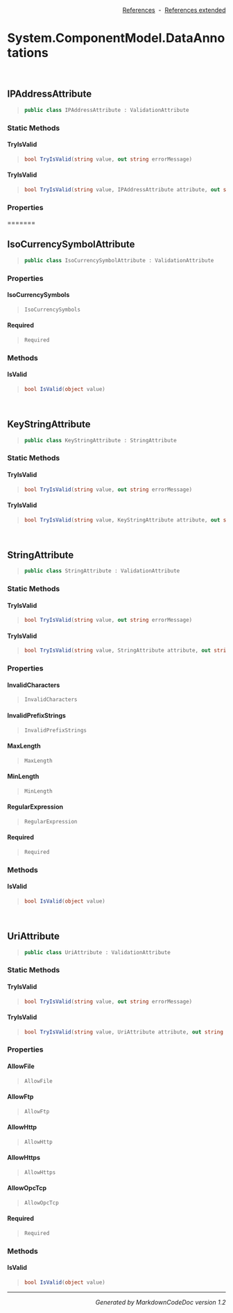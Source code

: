<div style='text-align: right'>

[References](Index.md)&nbsp;&nbsp;-&nbsp;&nbsp;[References extended](IndexExtended.md)
</div>

# System.ComponentModel.DataAnnotations

<br />

## IPAddressAttribute

>```csharp
>public class IPAddressAttribute : ValidationAttribute
>```

### Static Methods

#### TryIsValid
>```csharp
>bool TryIsValid(string value, out string errorMessage)
>```
#### TryIsValid
>```csharp
>bool TryIsValid(string value, IPAddressAttribute attribute, out string errorMessage)
>```
### Properties

=======
## IsoCurrencySymbolAttribute

>```csharp
>public class IsoCurrencySymbolAttribute : ValidationAttribute
>```

### Properties

#### IsoCurrencySymbols
>```csharp
>IsoCurrencySymbols
>```
#### Required
>```csharp
>Required
>```
### Methods

#### IsValid
>```csharp
>bool IsValid(object value)
>```

<br />

## KeyStringAttribute

>```csharp
>public class KeyStringAttribute : StringAttribute
>```

### Static Methods

#### TryIsValid
>```csharp
>bool TryIsValid(string value, out string errorMessage)
>```
#### TryIsValid
>```csharp
>bool TryIsValid(string value, KeyStringAttribute attribute, out string errorMessage)
>```

<br />

## StringAttribute

>```csharp
>public class StringAttribute : ValidationAttribute
>```

### Static Methods

#### TryIsValid
>```csharp
>bool TryIsValid(string value, out string errorMessage)
>```
#### TryIsValid
>```csharp
>bool TryIsValid(string value, StringAttribute attribute, out string errorMessage)
>```
### Properties

#### InvalidCharacters
>```csharp
>InvalidCharacters
>```
#### InvalidPrefixStrings
>```csharp
>InvalidPrefixStrings
>```
#### MaxLength
>```csharp
>MaxLength
>```
#### MinLength
>```csharp
>MinLength
>```
#### RegularExpression
>```csharp
>RegularExpression
>```
#### Required
>```csharp
>Required
>```
### Methods

#### IsValid
>```csharp
>bool IsValid(object value)
>```

<br />

## UriAttribute

>```csharp
>public class UriAttribute : ValidationAttribute
>```

### Static Methods

#### TryIsValid
>```csharp
>bool TryIsValid(string value, out string errorMessage)
>```
#### TryIsValid
>```csharp
>bool TryIsValid(string value, UriAttribute attribute, out string errorMessage)
>```
### Properties

#### AllowFile
>```csharp
>AllowFile
>```
#### AllowFtp
>```csharp
>AllowFtp
>```
#### AllowHttp
>```csharp
>AllowHttp
>```
#### AllowHttps
>```csharp
>AllowHttps
>```
#### AllowOpcTcp
>```csharp
>AllowOpcTcp
>```
#### Required
>```csharp
>Required
>```
### Methods

#### IsValid
>```csharp
>bool IsValid(object value)
>```
<hr /><div style='text-align: right'><i>Generated by MarkdownCodeDoc version 1.2</i></div>

